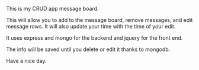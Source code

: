 This is my CRUD app message board.

This will allow you to add to the message board, remove messages, and edit message rows. It will also update your time with the time of your edit.

It uses express and mongo for the backend and jquery for the front end.

The info will be saved until you delete or edit it thanks to mongodb.

Have a nice day.
